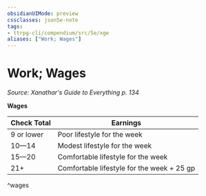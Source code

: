```yaml
---
obsidianUIMode: preview
cssclasses: json5e-note
tags:
- ttrpg-cli/compendium/src/5e/xge
aliases: ["Work; Wages"]
---
```

# Work; Wages
*Source: Xanathar's Guide to Everything p. 134* 

**Wages**

| Check Total | Earnings |
|-------------|----------|
| 9 or lower | Poor lifestyle for the week |
| 10—14 | Modest lifestyle for the week |
| 15—20 | Comfortable lifestyle for the week |
| 21+ | Comfortable lifestyle for the week + 25 gp |
^wages